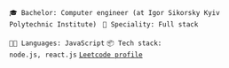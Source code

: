 <code>🎓 Bachelor: Computer engineer (at Igor Sikorsky Kyiv Polytechnic Institute) </code>
<code>👷 Speciality: Full stack </code><br>
<code>🧑‍💻 Languages: JavaScript</code>
<code>📦 Tech stack: node.js, react.js</code>
<code>[Leetcode profile](https://leetcode.com/G_Ryslan/)</code>
